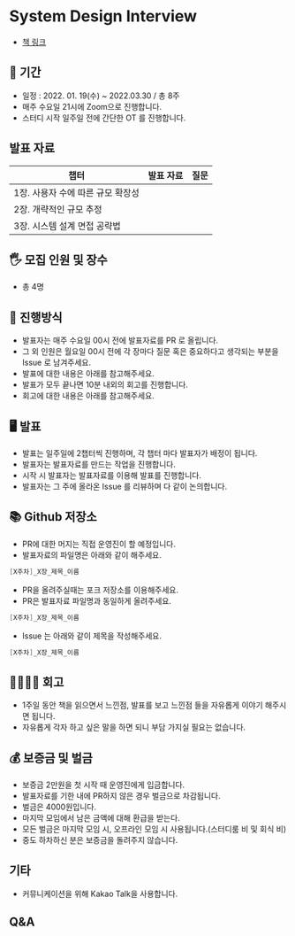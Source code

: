 # System Design Interview

- [책 링크](http://www.yes24.com/Product/Goods/102819435)

## 📆 기간

- 일정 : 2022. 01. 19(수) ~ 2022.03.30 / 총 8주
- 매주 수요일 21시에 Zoom으로 진행합니다.
- 스터디 시작 일주일 전에 간단한 OT 를 진행합니다.

## 발표 자료
| 챕터                          | 발표 자료                                                                                                                                                                                                                                                                                                                                                                                                                                                                                                                                                                                                                                                                                                                                                                                                                                                                                                                                                                                                                                                                                                                                                                                                                                                                                                                                                                                                                                            | 질문                                                                                                                                                                                                                                                                                                                                                                                                                                                                                                         |
|-----------------------------|:-------------------------------------------------------------------------------------------------------------------------------------------------------------------------------------------------------------------------------------------------------------------------------------------------------------------------------------------------------------------------------------------------------------------------------------------------------------------------------------------------------------------------------------------------------------------------------------------------------------------------------------------------------------------------------------------------------------------------------------------------------------------------------------------------------------------------------------------------------------------------------------------------------------------------------------------------------------------------------------------------------------------------------------------------------------------------------------------------------------------------------------------------------------------------------------------------------------------------------------------------------------------------------------------------------------------------------------------------------------------------------------------------------------------------------------------------|:-----------------------------------------------------------------------------------------------------------------------------------------------------------------------------------------------------------------------------------------------------------------------------------------------------------------------------------------------------------------------------------------------------------------------------------------------------------------------------------------------------------|
| 1장. 사용자 수에 따른 규모 확장성        |  | |
| 2장. 개략적인 규모 추정              | | |
| 3장. 시스템 설계 면접 공략법           |  |


## 🖐 모집 인원 및 장수

- 총 4명

## 📜 진행방식

- 발표자는 매주 수요일 00시 전에 발표자료를 PR 로 올립니다.
- 그 외 인원은 월요일 00시 전에 각 장마다 질문 혹은 중요하다고 생각되는 부분을 Issue 로 남겨주세요.
- 발표에 대한 내용은 아래를 참고해주세요.
- 발표가 모두 끝나면 10분 내외의 회고를 진행합니다.
- 회고에 대한 내용은 아래를 참고해주세요.

## 🖥 발표

- 발표는 일주일에 2챕터씩 진행하며, 각 챕터 마다 발표자가 배정이 됩니다.
- 발표자는 발표자료를 만드는 작업을 진행합니다.
- 시작 시 발표자는 발표자료를 이용해 발표를 진행합니다.
- 발표자는 그 주에 올라온 Issue 를 리뷰하며 다 같이 논의합니다.

## 📚 Github 저장소

- PR에 대한 머지는 직접 운영진이 할 예정입니다.
- 발표자료의 파일명은 아래와 같이 해주세요.

```java
[X주차]_X장_제목_이름
```

- PR을 올려주실때는 포크 저장소를 이용해주세요.
- PR은 발표자료 파일명과 동일하게 올려주세요.
```java
[X주차]_X장_제목_이름
```

- Issue 는 아래와 같이 제목을 작성해주세요.
```java
[X주차]_X장_제목_이름
```

## 👨‍👩‍👧‍👦 회고

- 1주일 동안 책을 읽으면서 느낀점, 발표를 보고 느낀점 들을 자유롭게 이야기 해주시면 됩니다.
- 자유롭게 각자 하고 싶은 말을 하면 되니 부담 가지실 필요는 없습니다.

## 💰 보증금 및 벌금

- 보증금 2만원을 첫 시작 때 운영진에게 입금합니다.
- 발표자료를 기한 내에 PR하지 않은 경우 벌금으로 차감됩니다.
- 벌금은 4000원입니다.
- 마지막 모임에서 남은 금액에 대해 환급을 받는다.
- 모든 벌금은 마지막 모임 시, 오프라인 모임 시 사용됩니다.(스터디룸 비 및 회식 비)
- 중도 하차하신 분은 보증금을 돌려주지 않습니다.

## 기타

- 커뮤니케이션을 위해 Kakao Talk을 사용합니다.

## Q&A
